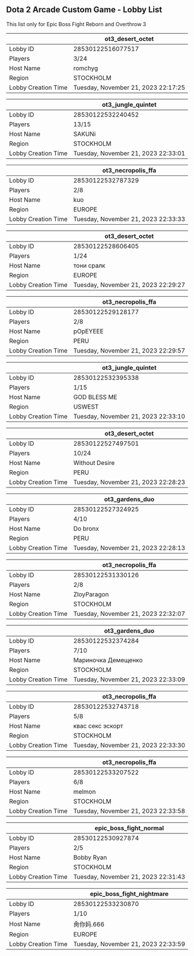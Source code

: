 ## Dota 2 Arcade Custom Game - Lobby List

This list only for Epic Boss Fight Reborn and Overthrow 3

|  | ot3_desert_octet |
| ------ | ------ |
| Lobby ID | 28530122516077517 |
| Players | 3/24 |
| Host Name | romchyg |
| Region | STOCKHOLM |
| Lobby Creation Time | Tuesday, November 21, 2023 22:17:25 |


|  | ot3_jungle_quintet |
| ------ | ------ |
| Lobby ID | 28530122532240452 |
| Players | 13/15 |
| Host Name | SAKUNi |
| Region | STOCKHOLM |
| Lobby Creation Time | Tuesday, November 21, 2023 22:33:01 |


|  | ot3_necropolis_ffa |
| ------ | ------ |
| Lobby ID | 28530122532787329 |
| Players | 2/8 |
| Host Name | kuo |
| Region | EUROPE |
| Lobby Creation Time | Tuesday, November 21, 2023 22:33:33 |


|  | ot3_desert_octet |
| ------ | ------ |
| Lobby ID | 28530122528606405 |
| Players | 1/24 |
| Host Name | тони сралк |
| Region | EUROPE |
| Lobby Creation Time | Tuesday, November 21, 2023 22:29:27 |


|  | ot3_necropolis_ffa |
| ------ | ------ |
| Lobby ID | 28530122529128177 |
| Players | 2/8 |
| Host Name | pOpEYEEE |
| Region | PERU |
| Lobby Creation Time | Tuesday, November 21, 2023 22:29:57 |


|  | ot3_jungle_quintet |
| ------ | ------ |
| Lobby ID | 28530122532395338 |
| Players | 1/15 |
| Host Name | GOD BLESS ME |
| Region | USWEST |
| Lobby Creation Time | Tuesday, November 21, 2023 22:33:10 |


|  | ot3_desert_octet |
| ------ | ------ |
| Lobby ID | 28530122527497501 |
| Players | 10/24 |
| Host Name | Without Desire |
| Region | PERU |
| Lobby Creation Time | Tuesday, November 21, 2023 22:28:23 |


|  | ot3_gardens_duo |
| ------ | ------ |
| Lobby ID | 28530122527324925 |
| Players | 4/10 |
| Host Name | Do bronx |
| Region | PERU |
| Lobby Creation Time | Tuesday, November 21, 2023 22:28:13 |


|  | ot3_necropolis_ffa |
| ------ | ------ |
| Lobby ID | 28530122531330126 |
| Players | 2/8 |
| Host Name | ZloyParagon |
| Region | STOCKHOLM |
| Lobby Creation Time | Tuesday, November 21, 2023 22:32:07 |


|  | ot3_gardens_duo |
| ------ | ------ |
| Lobby ID | 28530122532374284 |
| Players | 7/10 |
| Host Name | Мариночка Демещенко |
| Region | STOCKHOLM |
| Lobby Creation Time | Tuesday, November 21, 2023 22:33:09 |


|  | ot3_necropolis_ffa |
| ------ | ------ |
| Lobby ID | 28530122532743718 |
| Players | 5/8 |
| Host Name | квас секс эскорт |
| Region | STOCKHOLM |
| Lobby Creation Time | Tuesday, November 21, 2023 22:33:30 |


|  | ot3_necropolis_ffa |
| ------ | ------ |
| Lobby ID | 28530122533207522 |
| Players | 6/8 |
| Host Name | melmon |
| Region | STOCKHOLM |
| Lobby Creation Time | Tuesday, November 21, 2023 22:33:58 |


|  | epic_boss_fight_normal |
| ------ | ------ |
| Lobby ID | 28530122530927874 |
| Players | 2/5 |
| Host Name | Bobby Ryan |
| Region | STOCKHOLM |
| Lobby Creation Time | Tuesday, November 21, 2023 22:31:43 |


|  | epic_boss_fight_nightmare |
| ------ | ------ |
| Lobby ID | 28530122533230870 |
| Players | 1/10 |
| Host Name | 肏你妈.666 |
| Region | EUROPE |
| Lobby Creation Time | Tuesday, November 21, 2023 22:33:59 |


